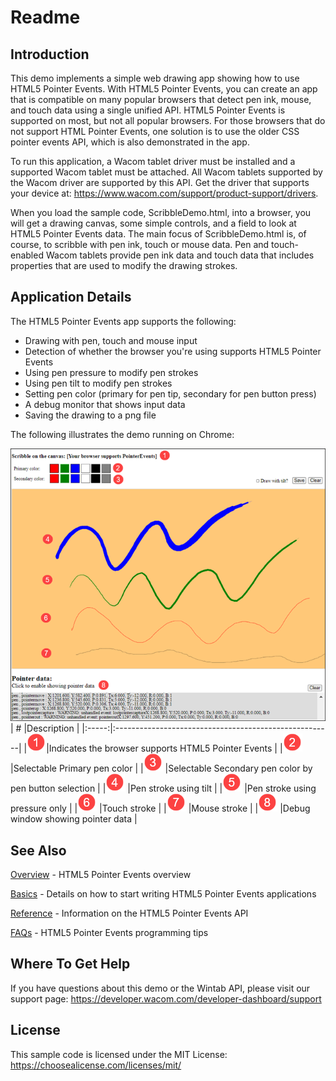 # Readme

## Introduction

This demo implements a simple web drawing app showing how to use HTML5 Pointer Events. With HTML5 Pointer Events, you can create an app that is compatible on many popular browsers that detect pen ink, mouse, and touch data using a single unified API. HTML5 Pointer Events is supported on most, but not all popular browsers. For those browsers that do not support HTML Pointer Events, one solution is to use the older CSS pointer events API, which is also demonstrated in the app.

To run this application, a Wacom tablet driver must be installed and a supported Wacom tablet must be attached. All Wacom tablets supported by the Wacom driver are supported by this API. Get the driver that supports your device at: https://www.wacom.com/support/product-support/drivers.

When you load the sample code, ScribbleDemo.html, into a browser, you will get a drawing canvas, some simple controls, and a field to look at HTML5 Pointer Events data. The main focus of ScribbleDemo.html is, of course, to scribble with pen ink, touch or mouse data. Pen and touch-enabled Wacom tablets provide pen ink data and touch data that includes properties that are used to modify the drawing strokes.

## Application Details

The HTML5 Pointer Events app supports the following:

- Drawing with pen, touch and mouse input
- Detection of whether the browser you're using supports HTML5 Pointer Events
- Using pen pressure to modify pen strokes
- Using pen tilt to modify pen strokes
- Setting pen color (primary for pen tip, secondary for pen button press)
- A debug monitor that shows input data
- Saving the drawing to a png file

The following illustrates the demo running on Chrome:

![ScribbleDemo](./Media/sc-rm-sdupe-demo.png)
| # |Description |
|:-----:|:------------------------------------------------------|
|![1](./Media/rm_1.png)|Indicates the browser supports HTML5 Pointer Events |
|![2](./Media/rm_2.png) |Selectable Primary pen color |
|![3](./Media/rm_3.png) |Selectable Secondary pen color by pen button selection |
|![4](./Media/rm_4.png) |Pen stroke using tilt |
|![5](./Media/rm_5.png) |Pen stroke using pressure only |
|![6](./Media/rm_6.png) |Touch stroke |
|![7](./Media/rm_7.png) |Mouse stroke |
|![8](./Media/rm_8.png) |Debug window showing pointer data |

## See Also

[Overview](https://developer-docs.wacom.com/intuos-cintiq-business-tablets/docs/web-api-overview) - HTML5 Pointer Events overview

[Basics](https://developer-docs.wacom.com/intuos-cintiq-business-tablets/docs/web-api-basics) - Details on how to start writing HTML5 Pointer Events applications

[Reference](https://developer-docs.wacom.com/intuos-cintiq-business-tablets/docs/web-api-reference) - Information on the HTML5 Pointer Events API

[FAQs](https://developer-support.wacom.com/hc/en-us/articles/12845845085975-Web-API) - HTML5 Pointer Events programming tips

## Where To Get Help

If you have questions about this demo or the Wintab API, please visit our support page: https://developer.wacom.com/developer-dashboard/support

## License

This sample code is licensed under the MIT License: https://choosealicense.com/licenses/mit/
